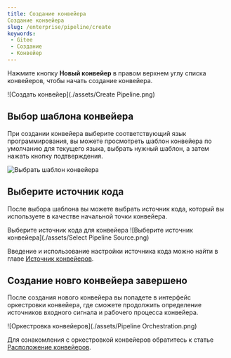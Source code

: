 ```yaml
---
title: Создание конвейера
Создание конвейера
slug: /enterprise/pipeline/create
keywords:
 - Gitee
 - Создание
 - Конвейер
---
```


Нажмите кнопку **Новый конвейер** в правом верхнем углу списка конвейеров, чтобы начать создание конвейера.

![Создать конвейер](./assets/Create Pipeline.png)

## Выбор шаблона конвейера

При создании конвейера выберите соответствующий язык программирования, вы можете просмотреть шаблон конвейера по умолчанию для текущего языка, выбрать нужный шаблон, а затем нажать кнопку подтверждения.

![Выбрать шаблон конвейера](./assets/Select_pipeline_template.png)

## Выберите источник кода

После выбора шаблона вы можете выбрать источник кода, который вы используете в качестве начальной точки конвейера.

Выберите источник кода для конвейера ![Выберите источник конвейера](./assets/Select Pipeline Source.png)

Введение и использование настройки источника кода можно найти в главе [Источник конвейеров](/enterprise/pipeline/source).

## Создание новго конвейера завершено

После создания нового конвейера вы попадете в интерфейс оркестровки конвейера, где сможете продолжить определение источников входного сигнала и рабочего процесса конвейера.

![Оркестровка конвейеров](./assets/Pipeline Orchestration.png)

Для ознакомления с оркестровкой конвейеров обратитесь к статье [Расположение конвейеров](/enterprise/pipeline/layout).